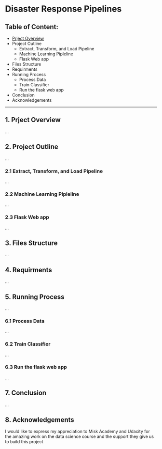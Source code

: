 # Disaster Response Pipelines

## Table of Content:
* [Prject Overview](#project_overview)
* Project Outline
  * Extract, Transform, and Load Pipeline 
  * Machine Learning Pipleline 
  * Flask Web app
* Files Structure
* Requirments
* Running Process
  * Process Data
  * Train Classifier 
  * Run the flask web app
* Conclusion
* Acknowledgements

***
<a id='project_overview'></a>
## 1. Prject Overview
...

<a id='project_outline'></a>
## 2. Project Outline
...
<a id='etl_pipline'></a>
### 2.1 Extract, Transform, and Load Pipeline 
...
<a id='machine_learning_pipeline'></a>
### 2.2 Machine Learning Pipleline 
...
<a id='flask_app'></a>
### 2.3 Flask Web app
...

<a id='files'></a>
## 3. Files Structure
...

<a id='requirments'></a>
## 4. Requirments
...

<a id='running'></a>
## 5. Running Process
...

<a id='process_data'></a>
### 6.1 Process Data
...

<a id='train_classifier'></a>
### 6.2 Train Classifier 
...

<a id='run_flask_app'></a>
### 6.3 Run the flask web app
...

<a id='conclusion'></a>
## 7. Conclusion
...

<a id='acknowledgements'></a>
## 8. Acknowledgements
I would like to express my appreciation to Misk Academy and Udacity for the amazing work on the data science course and the support they give us to build this project
